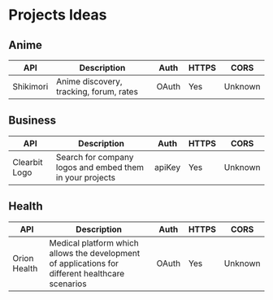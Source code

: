 # Projects Ideas

## Anime  

| API | Description | Auth | HTTPS | CORS | 
|-----|-------------|------|-------|------|
| Shikimori | Anime discovery, tracking, forum, rates | OAuth | Yes | Unknown |  

## Business 

| API | Description | Auth | HTTPS | CORS | 
|-----|-------------|------|-------|------|
| Clearbit Logo | Search for company logos and embed them in your projects | apiKey | Yes | Unknown |  

## Health

| API | Description | Auth | HTTPS | CORS | 
|-----|-------------|------|-------|------|
| Orion Health | Medical platform which allows the development of applications for different healthcare scenarios | OAuth | Yes | Unknown | 